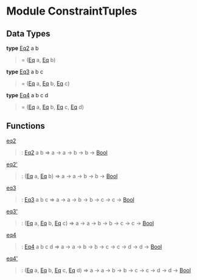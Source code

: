 # <a name="module-constrainttuples-44760"></a>Module ConstraintTuples

## Data Types

<a name="type-constrainttuples-eq2-31733"></a>**type** [Eq2](#type-constrainttuples-eq2-31733) a b

> = ([Eq](https://docs.daml.com/daml/reference/base.html#class-ghc-classes-eq-21216) a, [Eq](https://docs.daml.com/daml/reference/base.html#class-ghc-classes-eq-21216) b)

<a name="type-constrainttuples-eq3-75180"></a>**type** [Eq3](#type-constrainttuples-eq3-75180) a b c

> = ([Eq](https://docs.daml.com/daml/reference/base.html#class-ghc-classes-eq-21216) a, [Eq](https://docs.daml.com/daml/reference/base.html#class-ghc-classes-eq-21216) b, [Eq](https://docs.daml.com/daml/reference/base.html#class-ghc-classes-eq-21216) c)

<a name="type-constrainttuples-eq4-2935"></a>**type** [Eq4](#type-constrainttuples-eq4-2935) a b c d

> = ([Eq](https://docs.daml.com/daml/reference/base.html#class-ghc-classes-eq-21216) a, [Eq](https://docs.daml.com/daml/reference/base.html#class-ghc-classes-eq-21216) b, [Eq](https://docs.daml.com/daml/reference/base.html#class-ghc-classes-eq-21216) c, [Eq](https://docs.daml.com/daml/reference/base.html#class-ghc-classes-eq-21216) d)

## Functions

<a name="function-constrainttuples-eq2-12289"></a>[eq2](#function-constrainttuples-eq2-12289)

> : [Eq2](#type-constrainttuples-eq2-31733) a b =\> a -\> a -\> b -\> b -\> [Bool](https://docs.daml.com/daml/reference/base.html#type-ghc-types-bool-8654)

<a name="function-constrainttuples-eq2tick-62955"></a>[eq2'](#function-constrainttuples-eq2tick-62955)

> : ([Eq](https://docs.daml.com/daml/reference/base.html#class-ghc-classes-eq-21216) a, [Eq](https://docs.daml.com/daml/reference/base.html#class-ghc-classes-eq-21216) b) =\> a -\> a -\> b -\> b -\> [Bool](https://docs.daml.com/daml/reference/base.html#type-ghc-types-bool-8654)

<a name="function-constrainttuples-eq3-55736"></a>[eq3](#function-constrainttuples-eq3-55736)

> : [Eq3](#type-constrainttuples-eq3-75180) a b c =\> a -\> a -\> b -\> b -\> c -\> c -\> [Bool](https://docs.daml.com/daml/reference/base.html#type-ghc-types-bool-8654)

<a name="function-constrainttuples-eq3tick-75648"></a>[eq3'](#function-constrainttuples-eq3tick-75648)

> : ([Eq](https://docs.daml.com/daml/reference/base.html#class-ghc-classes-eq-21216) a, [Eq](https://docs.daml.com/daml/reference/base.html#class-ghc-classes-eq-21216) b, [Eq](https://docs.daml.com/daml/reference/base.html#class-ghc-classes-eq-21216) c) =\> a -\> a -\> b -\> b -\> c -\> c -\> [Bool](https://docs.daml.com/daml/reference/base.html#type-ghc-types-bool-8654)

<a name="function-constrainttuples-eq4-56779"></a>[eq4](#function-constrainttuples-eq4-56779)

> : [Eq4](#type-constrainttuples-eq4-2935) a b c d =\> a -\> a -\> b -\> b -\> c -\> c -\> d -\> d -\> [Bool](https://docs.daml.com/daml/reference/base.html#type-ghc-types-bool-8654)

<a name="function-constrainttuples-eq4tick-50089"></a>[eq4'](#function-constrainttuples-eq4tick-50089)

> : ([Eq](https://docs.daml.com/daml/reference/base.html#class-ghc-classes-eq-21216) a, [Eq](https://docs.daml.com/daml/reference/base.html#class-ghc-classes-eq-21216) b, [Eq](https://docs.daml.com/daml/reference/base.html#class-ghc-classes-eq-21216) c, [Eq](https://docs.daml.com/daml/reference/base.html#class-ghc-classes-eq-21216) d) =\> a -\> a -\> b -\> b -\> c -\> c -\> d -\> d -\> [Bool](https://docs.daml.com/daml/reference/base.html#type-ghc-types-bool-8654)
